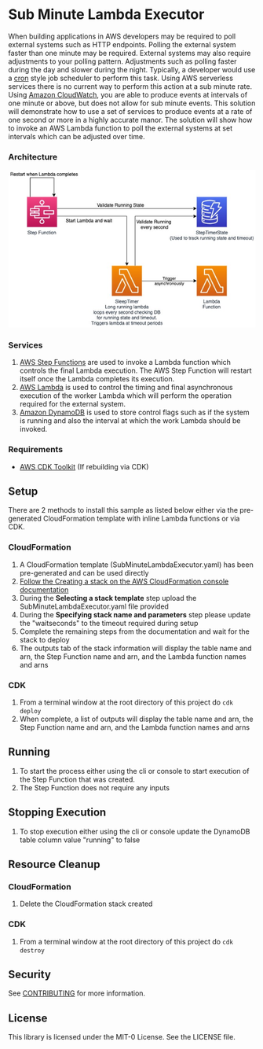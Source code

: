 # Sub Minute Lambda Executor
When building applications in AWS developers may be required to poll external systems such as HTTP endpoints. Polling the external system faster than one minute may be required. External systems may also require adjustments to your polling pattern. Adjustments such as polling faster during the day and slower during the night. Typically, a developer would use a <a href="https://en.wikipedia.org/wiki/Cron">cron</a> style job scheduler to perform this task. Using AWS serverless services there is no current way to perform this action at a sub minute rate. Using <a href="https://aws.amazon.com/cloudwatch/">Amazon CloudWatch</a>, you are able to produce events at intervals of one minute or above, but does not allow for sub minute events. This solution will demonstrate how to use a set of services to produce events at a rate of one second or more in a highly accurate manor. The solution will show how to invoke an AWS Lambda function to poll the external systems at set intervals which can be adjusted over time.

### Architecture
<img alt="Architecture" src="./images/SubMinuteLambdaExecutor.jpg" />

### Services
1. <a href="https://aws.amazon.com/step-functions/">AWS Step Functions</a> are used to invoke a Lambda function which controls the final Lambda execution. The AWS Step Function will restart itself once the Lambda completes its execution.
1. <a href="https://aws.amazon.com/lambda/">AWS Lambda</a> is used to control the timing and final asynchronous execution of the worker Lambda which will perform the operation required for the external system.
2. <a href="https://aws.amazon.com/dynamodb/">Amazon DynamoDB</a> is used to store control flags such as if the system is running and also the interval at which the work Lambda should be invoked. 

### Requirements
* <a href="https://docs.aws.amazon.com/cdk/latest/guide/cli.html">AWS CDK Toolkit</a> (If rebuilding via CDK)

## Setup
There are 2 methods to install this sample as listed below either via the pre-generated CloudFormation template with inline Lambda functions or via CDK.
### CloudFormation
1. A CloudFormation template (SubMinuteLambdaExecutor.yaml) has been pre-generated and can be used directly
1. <a href="https://docs.aws.amazon.com/AWSCloudFormation/latest/UserGuide/cfn-console-create-stack.html">Follow the Creating a stack on the AWS CloudFormation console documentation</a>
1. During the <b>Selecting a stack template</b> step upload the SubMinuteLambdaExecutor.yaml file provided 
1. During the <b>Specifying stack name and parameters</b> step please update the "waitseconds" to the timeout required during setup
1. Complete the remaining steps from the documentation and wait for the stack to deploy
1. The outputs tab of the stack information will display the table name and arn, the Step Function name and arn, and the Lambda function names and arns
### CDK
1. From a terminal window at the root directory of this project do ```cdk deploy```
1. When complete, a list of outputs will display the table name and arn, the Step Function name and arn, and the Lambda function names and arns

## Running
1. To start the process either using the cli or console to start execution of the Step Function that was created.
1. The Step Function does not require any inputs

## Stopping Execution
1. To stop execution either using the cli or console update the DynamoDB table column value "running" to false

## Resource Cleanup
### CloudFormation
1. Delete the CloudFormation stack created

### CDK
1. From a terminal window at the root directory of this project do ```cdk destroy```

## Security

See [CONTRIBUTING](CONTRIBUTING.md#security-issue-notifications) for more information.

## License

This library is licensed under the MIT-0 License. See the LICENSE file.